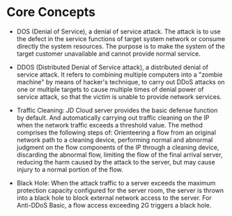 # Core Concepts
- DOS (Denial of Service), a denial of service attack. The attack is to use the defect in the service functions of target system network or consume directly the system resources. The purpose is to make the system of the target customer unavailable and cannot provide normal service.
- DDOS (Distributed Denial of Service attack), a distributed denial of service attack. It refers to combining multiple computers into a "zombie machine" by means of hacker's technique, to carry out DDoS attacks on one or multiple targets to cause multiple times of denial power of service attack, so that the victim is unable to provide network services.

- Traffic Cleaning: JD Cloud server provides the basic defense function by default. And automatically carrying out traffic cleaning on the IP when the network traffic exceeds a threshold value. The method comprises the following steps of: Orienteering a flow from an original network path to a cleaning device, performing normal and abnormal judgment on the flow components of the IP through a cleaning device, discarding the abnormal flow, limiting the flow of the final arrival server, reducing the harm caused by the attack to the server, but may cause injury to a normal portion of the flow.

- Black Hole: When the attack traffic to a server exceeds the maximum protection capacity configured for the server room, the server is thrown into a black hole to block external network access to the server. For Anti-DDoS Basic, a flow access exceeding 2G triggers a black hole.
